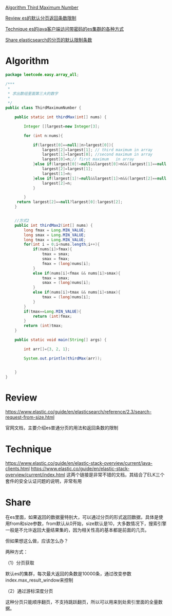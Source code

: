 
 [Algorithm Third Maximum Number](#algorithm)

 [Review es的默认分页返回条数限制](#review)

 [Technique es的java客户端访问带密码的es集群的各种方式](#technique)

 [Share elasticsearch的分页的默认限制条数](#share)


# Algorithm

```java
package leetcode.easy.array_all;

/***
 *
 * 求出数组里面第三大的数字
 *
 */
public class ThirdMaximumNumber {

    public static int thirdMax(int[] nums) {

        Integer []largest=new Integer[3];

        for (int n:nums){

            if(largest[0]==null||n>largest[0]){
                largest[2]=largest[1]; // third maximum in array
                largest[1]=largest[0]; //second maximum in array
                largest[0]=n;// first maximum   in array
            }else if(largest[0]!=null&&largest[0]>n&&(largest[1]==null||n>largest[1])){
                largest[2]=largest[1];
                largest[1]=n;
            }else if(largest[1]!=null&&largest[1]>n&&(largest[2]==null||n>largest[2])){
                largest[2]=n;
            }

        }
     return largest[2]==null?largest[0]:largest[2];
    }


    //方式2
    public int thirdMax2(int[] nums) {
        long fmax = Long.MIN_VALUE;
        long smax = Long.MIN_VALUE;
        long tmax = Long.MIN_VALUE;
        for(int i = 0;i<nums.length;i++){
            if(nums[i]>fmax){
                tmax = smax;
                smax = fmax;
                fmax = (long)nums[i];
            }
            else if(nums[i]<fmax && nums[i]>smax){
                tmax = smax;
                smax = (long)nums[i];
            }
            else if(nums[i]>tmax && nums[i]<smax){
                tmax = (long)nums[i];
            }
        }
        if(tmax==Long.MIN_VALUE){
            return (int)fmax;
        }
        return (int)tmax;
    }

    public static void main(String[] args) {

        int arr[]={3, 2, 1};

        System.out.println(thirdMax(arr));


    }
}

```


# Review

https://www.elastic.co/guide/en/elasticsearch/reference/2.3/search-request-from-size.html

官网文档，主要介绍es普通分页的用法和返回条数的限制

# Technique

https://www.elastic.co/guide/en/elastic-stack-overview/current/java-clients.html
https://www.elastic.co/guide/en/elastic-stack-overview/current/index.html
这两个链接是非常不错的文档，其结合了ELK三个套件的安全认证问题的说明，非常有用

# Share



在es里面，如果返回的数据量特别大，可以通过分页的形式返回数据，具体是使用from和size参数，from默认从0开始，size默认是10，大多数情况下，搜索引擎一般是不允许返回大量结果集的，因为相关性高的基本都是前面的几页。


但如果想这么做，应该怎么办？

两种方式：


（1）分页获取

默认es的集群，每次最大返回的条数是10000条，通过改变参数index.max_result_window来控制

（2）通过游标深度分页

这种分页只能顺序翻页，不支持跳跃翻页，所以可以用来到处索引里面的全量数据。





